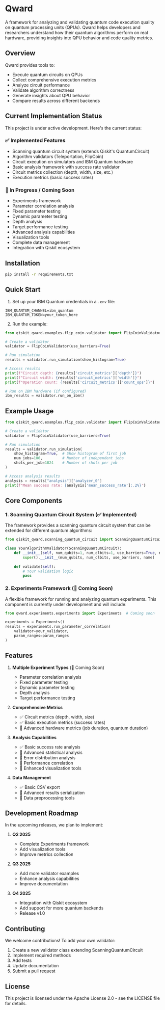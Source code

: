 # Qward

A framework for analyzing and validating quantum code execution quality on quantum processing units (QPUs). Qward helps developers and researchers understand how their quantum algorithms perform on real hardware, providing insights into QPU behavior and code quality metrics.

## Overview

Qward provides tools to:
- Execute quantum circuits on QPUs
- Collect comprehensive execution metrics
- Analyze circuit performance
- Validate algorithm correctness
- Generate insights about QPU behavior
- Compare results across different backends

## Current Implementation Status

This project is under active development. Here's the current status:

### ✅ Implemented Features
- Scanning quantum circuit system (extends Qiskit's QuantumCircuit)
- Algorithm validators (Teleportation, FlipCoin)
- Circuit execution on simulators and IBM Quantum hardware
- Basic analysis framework with success rate validator
- Circuit metrics collection (depth, width, size, etc.)
- Execution metrics (basic success rates)

### 🚧 In Progress / Coming Soon
- Experiments framework
- Parameter correlation analysis
- Fixed parameter testing
- Dynamic parameter testing
- Depth analysis
- Target performance testing
- Advanced analysis capabilities
- Visualization tools
- Complete data management
- Integration with Qiskit ecosystem

## Installation

```bash
pip install -r requirements.txt
```

## Quick Start

1. Set up your IBM Quantum credentials in a `.env` file:
```
IBM_QUANTUM_CHANNEL=ibm_quantum
IBM_QUANTUM_TOKEN=your_token_here
```

2. Run the example:
```python
from qiskit_qward.examples.flip_coin.validator import FlipCoinValidator

# Create a validator
validator = FlipCoinValidator(use_barriers=True)

# Run simulation
results = validator.run_simulation(show_histogram=True)

# Access results
print(f"Circuit depth: {results['circuit_metrics']['depth']}")
print(f"Circuit width: {results['circuit_metrics']['width']}")
print(f"Operation count: {results['circuit_metrics']['count_ops']}")

# Run on IBM hardware (if configured)
ibm_results = validator.run_on_ibm()
```

## Example Usage

```python
from qiskit_qward.examples.flip_coin.validator import FlipCoinValidator

# Create a validator
validator = FlipCoinValidator(use_barriers=True)

# Run simulation
results = validator.run_simulation(
    show_histogram=True,  # Show histogram of first job
    num_jobs=100,         # Number of independent jobs
    shots_per_job=1024    # Number of shots per job
)

# Access analysis results
analysis = results["analysis"]["analyzer_0"]
print(f"Mean success rate: {analysis['mean_success_rate']:.2%}")
```

## Core Components

### 1. Scanning Quantum Circuit System (✅ Implemented)

The framework provides a scanning quantum circuit system that can be extended for different quantum algorithms:

```python
from qiskit_qward.scanning_quantum_circuit import ScanningQuantumCircuit

class YourAlgorithmValidator(ScanningQuantumCircuit):
    def __init__(self, num_qubits=1, num_clbits=1, use_barriers=True, name=None):
        super().__init__(num_qubits, num_clbits, use_barriers, name)
        
    def validate(self):
        # Your validation logic
        pass
```

### 2. Experiments Framework (🚧 Coming Soon)

A flexible framework for running and analyzing quantum experiments. This component is currently under development and will include:

```python
from qward.experiments.experiments import Experiments  # Coming soon

experiments = Experiments()
results = experiments.run_parameter_correlation(
    validator=your_validator,
    param_ranges=param_ranges
)
```

## Features

1. **Multiple Experiment Types** (🚧 Coming Soon)
   - Parameter correlation analysis
   - Fixed parameter testing
   - Dynamic parameter testing
   - Depth analysis
   - Target performance testing

2. **Comprehensive Metrics**
   - ✅ Circuit metrics (depth, width, size)
   - ✅ Basic execution metrics (success rates)
   - 🚧 Advanced hardware metrics (job duration, quantum duration)

3. **Analysis Capabilities**
   - ✅ Basic success rate analysis
   - 🚧 Advanced statistical analysis
   - 🚧 Error distribution analysis
   - 🚧 Performance correlation
   - 🚧 Enhanced visualization tools

4. **Data Management**
   - ✅ Basic CSV export
   - 🚧 Advanced results serialization
   - 🚧 Data preprocessing tools

## Development Roadmap

In the upcoming releases, we plan to implement:

1. **Q2 2025**
   - Complete Experiments framework
   - Add visualization tools
   - Improve metrics collection

2. **Q3 2025**
   - Add more validator examples
   - Enhance analysis capabilities
   - Improve documentation

3. **Q4 2025**
   - Integration with Qiskit ecosystem
   - Add support for more quantum backends
   - Release v1.0

## Contributing

We welcome contributions! To add your own validator:

1. Create a new validator class extending ScanningQuantumCircuit
2. Implement required methods
3. Add tests
4. Update documentation
5. Submit a pull request

## License

This project is licensed under the Apache License 2.0 - see the LICENSE file for details.
